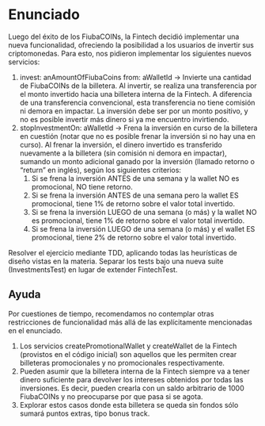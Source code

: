 # Enunciado

Luego del éxito de los FiubaCOINs, la Fintech decidió implementar una nueva funcionalidad, ofreciendo la posibilidad a los usuarios de invertir sus criptomonedas. Para esto, nos pidieron implementar los siguientes nuevos servicios:

1. invest: anAmountOfFiubaCoins from: aWalletId → Invierte una cantidad de FiubaCOINs de la billetera. Al invertir, se realiza una transferencia por el monto invertido hacia una billetera interna de la Fintech. A diferencia de una transferencia convencional, esta transferencia no tiene comisión ni demora en impactar. La inversión debe ser por un monto positivo, y no es posible invertir más dinero si ya me encuentro invirtiendo.
2. stopInvestmentOn: aWalletId → Frena la inversión en curso de la billetera en cuestión (notar que no es posible frenar la inversión si no hay una en curso). Al frenar la inversión, el dinero invertido es transferido nuevamente a la billetera (sin comisión ni demora en impactar), sumando un monto adicional ganado por la inversión (llamado retorno o “return” en inglés), según los siguientes criterios:
	1. Si se frena la inversión ANTES de una semana y la wallet NO es promocional, NO tiene retorno.
	2. Si se frena la inversión ANTES de una semana pero la wallet ES promocional, tiene 1% de retorno sobre el valor total invertido.
	3. Si se frena la inversión LUEGO de una semana (o más) y la wallet NO es promocional, tiene 1% de retorno sobre el valor total invertido.
	4. Si se frena la inversión LUEGO de una semana (o más) y el wallet ES promocional, tiene 2% de retorno sobre el valor total invertido.

Resolver el ejercicio mediante TDD, aplicando todas las heurísticas de diseño vistas en la materia. Separar los tests bajo una nueva suite (InvestmentsTest) en lugar de extender FintechTest.

## Ayuda

Por cuestiones de tiempo, recomendamos no contemplar otras restricciones de funcionalidad más allá de las explícitamente mencionadas en el enunciado.

1. Los servicios createPromotionalWallet y createWallet de la Fintech (provistos en el código inicial) son aquellos que les permiten crear billeteras promocionales y no promocionales respectivamente.
2. Pueden asumir que la billetera interna de la Fintech siempre va a tener dinero suficiente para devolver los intereses obtenidos por todas las inversiones. Es decir, pueden crearla con un saldo arbitrario de 1000 FiubaCOINs y no preocuparse por que pasa si se agota. 
3. Explorar estos casos donde esta billetera se queda sin fondos sólo sumará puntos extras, tipo bonus track.
